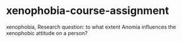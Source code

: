# xenophobia-course-assignment
 xenophobia, Research question: to what extent Anomia influences the xenophobic  attitude on a person?
